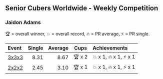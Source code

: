 <style>table {white-space: nowrap;}</style>

## Senior Cubers Worldwide - Weekly Competition
### Jaidon Adams

🏆 = overall winner, 💥 = overall record, 🔥 = PR average, ⚡ = PR single.

| Event | Single | Average | Cups | Achievements|
| :-- | --: | --: | :--: | :-- |
| [3x3x3](jaidon_adams/333.md) | 8.31 | 8.67 | 🏆 x 2 | 💥 x 1, 🔥 x 1, ⚡ x 1 |
| [2x2x2](jaidon_adams/222.md) | 2.45 | 3.10 | 🏆 x 1 | 💥 x 1, 🔥 x 1, ⚡ x 1 |

<!-- Global site tag (gtag.js) - Google Analytics -->
<script async src="https://www.googletagmanager.com/gtag/js?id=UA-86348435-3"></script>
<script>window.dataLayer = window.dataLayer || []; function gtag() {dataLayer.push(arguments);} gtag('js', new Date()); gtag('config', 'UA-86348435-3');</script>
